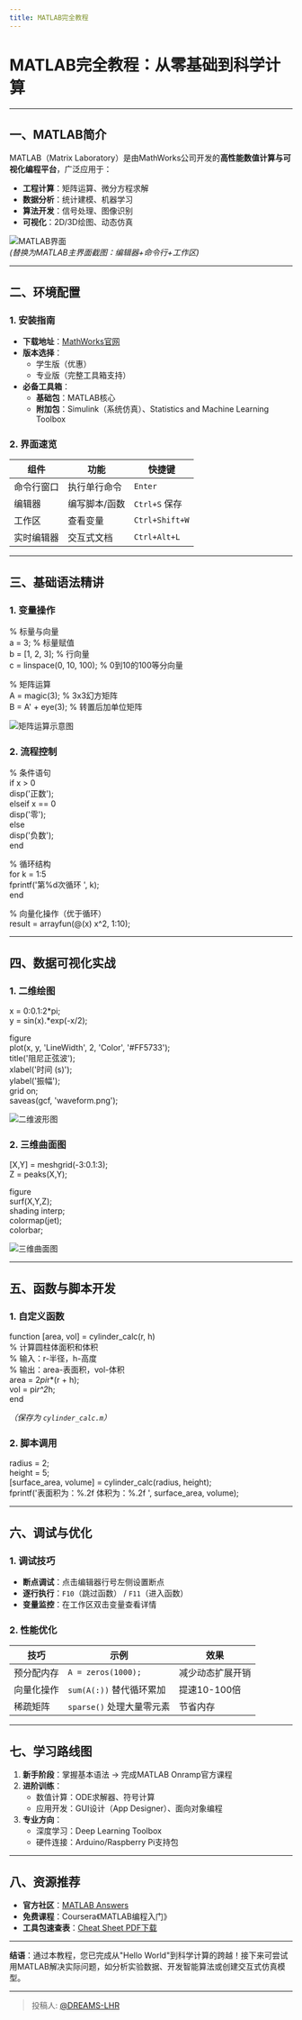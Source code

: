 ```yaml
---
title: MATLAB完全教程
---
```


# MATLAB完全教程：从零基础到科学计算  

---

## 一、MATLAB简介  
MATLAB（Matrix Laboratory）是由MathWorks公司开发的**高性能数值计算与可视化编程平台**，广泛应用于：  
- **工程计算**：矩阵运算、微分方程求解  
- **数据分析**：统计建模、机器学习  
- **算法开发**：信号处理、图像识别  
- **可视化**：2D/3D绘图、动态仿真  

 ![MATLAB界面](https://example.com/matlab-interface.png)  
*(替换为MATLAB主界面截图：编辑器+命令行+工作区)*  

---

## 二、环境配置  
### 1. 安装指南  
- **下载地址**：[MathWorks官网](https://www.mathworks.com)  
- **版本选择**：  
  - 学生版（优惠）  
  - 专业版（完整工具箱支持）  
- **必备工具箱**：  
  - **基础包**：MATLAB核心  
  - **附加包**：Simulink（系统仿真）、Statistics and Machine Learning Toolbox  

### 2. 界面速览  
| 组件 | 功能 | 快捷键 |  
|------|------|--------|  
| 命令行窗口 | 执行单行命令 | `Enter` |  
| 编辑器 | 编写脚本/函数 | `Ctrl+S` 保存 |  
| 工作区 | 查看变量 | `Ctrl+Shift+W` |  
| 实时编辑器 | 交互式文档 | `Ctrl+Alt+L` |  

---

## 三、基础语法精讲  
### 1. 变量操作  
  
% 标量与向量  
a = 3;                        % 标量赋值  
b = [1, 2, 3];                % 行向量  
c = linspace(0, 10, 100);     % 0到10的100等分向量  

% 矩阵运算  
A = magic(3);                 % 3x3幻方矩阵  
B = A' + eye(3);              % 转置后加单位矩阵  
  
![矩阵运算示意图](https://example.com/matrix-operation.png)

### 2. 流程控制  
  
% 条件语句  
if x > 0  
    disp('正数');  
elseif x == 0  
    disp('零');  
else  
    disp('负数');  
end  

% 循环结构  
for k = 1:5  
    fprintf('第%d次循环
', k);  
end  

% 向量化操作（优于循环）  
result = arrayfun(@(x) x^2, 1:10);  


---

## 四、数据可视化实战  
### 1. 二维绘图  
  
x = 0:0.1:2*pi;  
y = sin(x).*exp(-x/2);  

figure  
plot(x, y, 'LineWidth', 2, 'Color', '#FF5733');  
title('阻尼正弦波');  
xlabel('时间 (s)');  
ylabel('振幅');  
grid on;  
saveas(gcf, 'waveform.png');  
  
![二维波形图](https://example.com/2d-plot.png)  

### 2. 三维曲面图  
  
[X,Y] = meshgrid(-3:0.1:3);  
Z = peaks(X,Y);  

figure  
surf(X,Y,Z);  
shading interp;  
colormap(jet);  
colorbar;  
  
![三维曲面图](https://example.com/3d-surface.png)  

---

## 五、函数与脚本开发  
### 1. 自定义函数  
  
function [area, vol] = cylinder_calc(r, h)  
% 计算圆柱体面积和体积  
% 输入：r-半径，h-高度  
% 输出：area-表面积，vol-体积  
    area = 2*pi*r*(r + h);  
    vol = pi*r^2*h;  
end  
  
*（保存为 `cylinder_calc.m`）*  

### 2. 脚本调用  
  
radius = 2;  
height = 5;  
[surface_area, volume] = cylinder_calc(radius, height);  
fprintf('表面积为：%.2f
体积为：%.2f
', surface_area, volume);  


---

## 六、调试与优化  
### 1. 调试技巧  
- **断点调试**：点击编辑器行号左侧设置断点  
- **逐行执行**：`F10`（跳过函数） / `F11`（进入函数）  
- **变量监控**：在工作区双击变量查看详情  

### 2. 性能优化  
| 技巧 | 示例 | 效果 |  
|------|------|------|  
| 预分配内存 | `A = zeros(1000);` | 减少动态扩展开销 |  
| 向量化操作 | `sum(A(:))` 替代循环累加 | 提速10-100倍 |  
| 稀疏矩阵 | `sparse()` 处理大量零元素 | 节省内存 |  

---

## 七、学习路线图  
1. **新手阶段**：掌握基本语法 → 完成MATLAB Onramp官方课程  
2. **进阶训练**：  
   - 数值计算：ODE求解器、符号计算  
   - 应用开发：GUI设计（App Designer）、面向对象编程  
3. **专业方向**：  
   - 深度学习：Deep Learning Toolbox  
   - 硬件连接：Arduino/Raspberry Pi支持包  

---

## 八、资源推荐  
- **官方社区**：[MATLAB Answers](https://www.mathworks.com/matlabcentral/answers/)  
- **免费课程**：Coursera《MATLAB编程入门》  
- **工具包速查表**：[Cheat Sheet PDF下载](https://example.com/matlab-cheatsheet.pdf)  

---

**结语**：通过本教程，您已完成从"Hello World"到科学计算的跨越！接下来可尝试用MATLAB解决实际问题，如分析实验数据、开发智能算法或创建交互式仿真模型。

---

> 投稿人: [@DREAMS-LHR](https://github.com/DREAMS-LHR)
